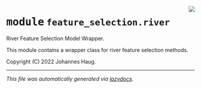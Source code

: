 <!-- markdownlint-disable -->

<a href="https://github.com/haugjo/float/tree/main/float/feature_selection/river/__init__.py#L0"><img align="right" style="float:right;" src="https://img.shields.io/badge/-source-cccccc?style=flat-square"></a>

# <kbd>module</kbd> `feature_selection.river`
River Feature Selection Model Wrapper. 

This module contains a wrapper class for river feature selection methods. 

Copyright (C) 2022 Johannes Haug. 





---

_This file was automatically generated via [lazydocs](https://github.com/ml-tooling/lazydocs)._
